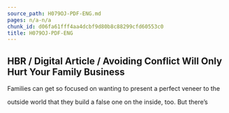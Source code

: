 ```yaml
---
source_path: H079OJ-PDF-ENG.md
pages: n/a-n/a
chunk_id: d06fa61fff4aa4dcbf9d80b8c88299cfd60553c0
title: H079OJ-PDF-ENG
---
```

## HBR / Digital Article / Avoiding Conflict Will Only Hurt Your Family Business

Families can get so focused on wanting to present a perfect veneer to the

outside world that they build a false one on the inside, too. But there’s
